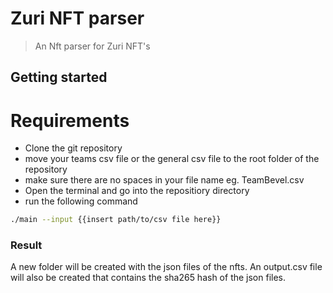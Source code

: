 # Zuri NFT parser

> An Nft parser for Zuri NFT's

## Getting started
# Requirements
- Clone the git repository
- move your teams csv file or the general csv file to the root folder of the repository
- make sure there are no spaces in your file name eg. TeamBevel.csv
- Open the terminal and go into the repositiory directory
- run the following command
```sh
./main --input {{insert path/to/csv file here}}
```



### Result


A new folder will be created with the json files of the nfts.  An output.csv file will also be created that contains the sha265 hash of the json files.



